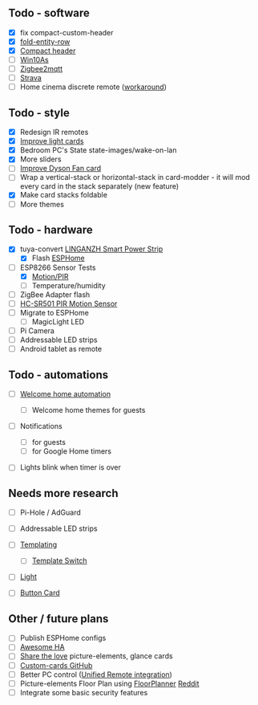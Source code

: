## Todo - software

- [x] fix compact-custom-header
- [X] [fold-entity-row](https://github.com/thomasloven/lovelace-fold-entity-row)
- [X] [Compact header](https://github.com/maykar/compact-custom-header)
- [ ] [Win10As](https://github.com/KjetilSv/Win10As)
- [ ] [Zigbee2mqtt](https://www.zigbee2mqtt.io/getting_started/running_zigbee2mqtt.html)
- [ ] [Strava](https://community.home-assistant.io/t/strava-sensors/5506)
- [ ] Home cinema discrete remote ([workaround](https://community.home-assistant.io/t/broadlink-rm-mini-3-code-database-samsung-tv-hdmi-selection/15612/93))

## Todo - style

- [X] Redesign IR remotes
- [X] [Improve light cards](https://github.com/thomasloven/lovelace-fold-entity-row)
- [X] Bedroom PC's State state-images/wake-on-lan
- [X] More sliders
- [ ] [Improve Dyson Fan card](https://community.home-assistant.io/t/wifi-dyson-pure-cool-link-full-setup/40332)
- [ ] Wrap a vertical-stack or horizontal-stack in card-modder - it will mod every card in the stack separately (new feature)
- [X] Make card stacks foldable 
- [ ] More themes

## Todo - hardware

- [X] tuya-convert [LINGANZH Smart Power Strip](https://smile.amazon.co.uk/gp/product/B07FT8TH3W)
  - [X] Flash [ESPHome](https://github.com/arendst/Sonoff-Tasmota/wiki/SWB1-Smart-Power-Strip)
- [ ] ESP8266 Sensor Tests
  - [X] [Motion/PIR](https://esphome.io/cookbook/pir.html)
  - [ ] Temperature/humidity
- [ ] ZigBee Adapter flash
- [ ] [HC-SR501 PIR Motion Sensor](https://amazon.co.uk/HALJIA-Pyroelectric-Infrared-Detector-Raspberry/dp/B01DM8MX6A)
- [ ] Migrate to ESPHome
  - [ ] MagicLight LED
- [ ] Pi Camera
- [ ] Addressable LED strips
- [ ] Android tablet as remote

## Todo - automations

- [ ] [Welcome home automation](https://www.reddit.com/r/homeassistant/comments/bi2klv/playing_specific_song_via_spotify_on_alexa/)
  - [ ] Welcome home themes for guests
- [ ] Notifications
  - [ ] for guests
  - [ ] for Google Home timers
- [ ] Lights blink when timer is over


## Needs more research

- [ ] Pi-Hole / AdGuard
- [ ] Addressable LED strips
- [ ] [Templating](https://www.home-assistant.io/docs/configuration/templating/)
  - [ ] [Template Switch](https://www.home-assistant.io/components/switch.template/)
- [ ] [Light](https://www.home-assistant.io/components/light/)
- [ ] [Button Card](https://github.com/custom-cards/button-card)


## Other / future plans
- [ ] Publish ESPHome configs
- [ ] [Awesome HA](https://www.awesome-ha.com/)
- [ ] [Share the love](https://sharethelove.io/) picture-elements, glance cards
- [ ] [Custom-cards GitHub](https://github.com/custom-cards)
- [ ] Better PC control ([Unified Remote integration](https://community.home-assistant.io/t/unified-remote-integration-possible/35927/5))
- [ ] Picture-elements Floor Plan using [FloorPlanner](https://floorplanner.com/) [Reddit](https://www.reddit.com/r/homeassistant/comments/bommbe/finally_got_my_floorplan_working_properly_with/)
- [ ] Integrate some basic security features
